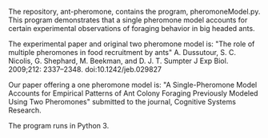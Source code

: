 The repository, ant-pheromone, contains the program, pheromoneModel.py.
This program demonstrates that a single pheromone model accounts for certain experimental observations of foraging behavior in big headed ants.

The experimental paper and original two pheromone model is:
"The role of multiple pheromones in food recruitment by ants"
A. Dussutour, S. C. Nicolis, G. Shephard, M. Beekman, and D. J. T. Sumpter
J Exp Biol. 2009;212: 2337–2348. doi:10.1242/jeb.029827

Our paper offering a one pheromone model is:
"A Single-Pheromone Model Accounts for Empirical Patterns of Ant Colony Foraging Previously Modeled Using Two Pheromones"
submitted to the journal, Cognitive Systems Research.

The program runs in Python 3.

